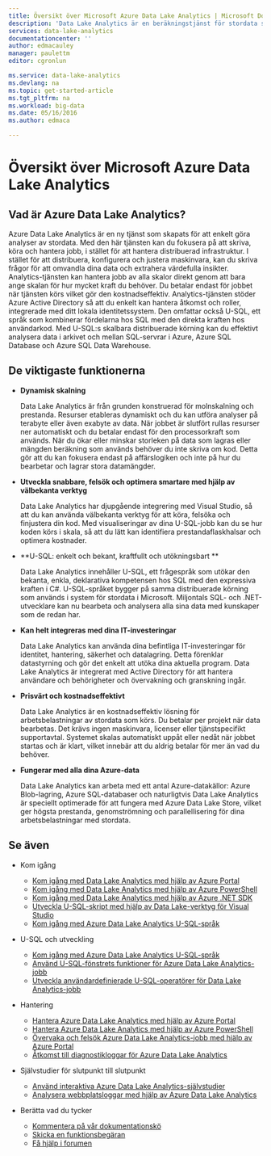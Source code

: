 ```yaml
---
title: Översikt över Microsoft Azure Data Lake Analytics | Microsoft Docs
description: 'Data Lake Analytics är en beräkningstjänst för stordata som gör att du kan använda data för att driva ditt företag med hjälp av kunskap från dina data i molnet, oavsett var de är och oavsett storleken. Data Lake Analytics gör detta på det enklaste, mest skalbara och mest ekonomiska möjliga sätt. '
services: data-lake-analytics
documentationcenter: ''
author: edmacauley
manager: paulettm
editor: cgronlun

ms.service: data-lake-analytics
ms.devlang: na
ms.topic: get-started-article
ms.tgt_pltfrm: na
ms.workload: big-data
ms.date: 05/16/2016
ms.author: edmaca

---
```

# Översikt över Microsoft Azure Data Lake Analytics
## Vad är Azure Data Lake Analytics?
Azure Data Lake Analytics är en ny tjänst som skapats för att enkelt göra analyser av stordata. Med den här tjänsten kan du fokusera på att skriva, köra och hantera jobb, i stället för att hantera distribuerad infrastruktur. I stället för att distribuera, konfigurera och justera maskinvara, kan du skriva frågor för att omvandla dina data och extrahera värdefulla insikter. Analytics-tjänsten kan hantera jobb av alla skalor direkt genom att bara ange skalan för hur mycket kraft du behöver. Du betalar endast för jobbet när tjänsten körs vilket gör den kostnadseffektiv. Analytics-tjänsten stöder Azure Active Directory så att du enkelt kan hantera åtkomst och roller, integrerade med ditt lokala identitetssystem. Den omfattar också U-SQL, ett språk som kombinerar fördelarna hos SQL med den direkta kraften hos användarkod. Med U-SQL:s skalbara distribuerade körning kan du effektivt analysera data i arkivet och mellan SQL-servrar i Azure, Azure SQL Database och Azure SQL Data Warehouse.

## De viktigaste funktionerna
* **Dynamisk skalning** 
  
    Data Lake Analytics är från grunden konstruerad för molnskalning och prestanda.  Resurser etableras dynamiskt och du kan utföra analyser på terabyte eller även exabyte av data. När jobbet är slutfört rullas resurser ner automatiskt och du betalar endast för den processorkraft som används. När du ökar eller minskar storleken på data som lagras eller mängden beräkning som används behöver du inte skriva om kod. Detta gör att du kan fokusera endast på affärslogiken och inte på hur du bearbetar och lagrar stora datamängder. 
* **Utveckla snabbare, felsök och optimera smartare med hjälp av välbekanta verktyg**
  
    Data Lake Analytics har djupgående integrering med Visual Studio, så att du kan använda välbekanta verktyg för att köra, felsöka och finjustera din kod. Med visualiseringar av dina U-SQL-jobb kan du se hur koden körs i skala, så att du lätt kan identifiera prestandaflaskhalsar och optimera kostnader. 
* **U-SQL: enkelt och bekant, kraftfullt och utökningsbart **
  
    Data Lake Analytics innehåller U-SQL, ett frågespråk som utökar den bekanta, enkla, deklarativa kompetensen hos SQL med den expressiva kraften i C#. U-SQL-språket bygger på samma distribuerade körning som används i system för stordata i Microsoft. Miljontals SQL- och .NET-utvecklare kan nu bearbeta och analysera alla sina data med kunskaper som de redan har.
* **Kan helt integreras med dina IT-investeringar**
  
    Data Lake Analytics kan använda dina befintliga IT-investeringar för identitet, hantering, säkerhet och datalagring. Detta förenklar datastyrning och gör det enkelt att utöka dina aktuella program. Data Lake Analytics är integrerat med Active Directory för att hantera användare och behörigheter och övervakning och granskning ingår.
* **Prisvärt och kostnadseffektivt**
  
    Data Lake Analytics är en kostnadseffektiv lösning för arbetsbelastningar av stordata som körs. Du betalar per projekt när data bearbetas. Det krävs ingen maskinvara, licenser eller tjänstspecifikt supportavtal. Systemet skalas automatiskt uppåt eller nedåt när jobbet startas och är klart, vilket innebär att du aldrig betalar för mer än vad du behöver. 
* **Fungerar med alla dina Azure-data**
  
    Data Lake Analytics kan arbeta med ett antal Azure-datakällor: Azure Blob-lagring, Azure SQL-databaser och naturligtvis Data Lake Analytics är speciellt optimerade för att fungera med Azure Data Lake Store, vilket ger högsta prestanda, genomströmning och parallellisering för dina arbetsbelastningar med stordata.

## Se även
* Kom igång
  
  * [Kom igång med Data Lake Analytics med hjälp av Azure Portal](data-lake-analytics-get-started-portal.md)
  * [Kom igång med Data Lake Analytics med hjälp av Azure PowerShell](data-lake-analytics-get-started-powershell.md)
  * [Kom igång med Data Lake Analytics med hjälp av Azure .NET SDK](data-lake-analytics-get-started-net-sdk.md)
  * [Utveckla U-SQL-skript med hjälp av Data Lake-verktyg för Visual Studio](data-lake-analytics-data-lake-tools-get-started.md)
  * [Kom igång med Azure Data Lake Analytics U-SQL-språk](data-lake-analytics-u-sql-get-started.md)
* U-SQL och utveckling
  
  * [Kom igång med Azure Data Lake Analytics U-SQL-språk](data-lake-analytics-u-sql-get-started.md)
  * [Använd U-SQL-fönstrets funktioner för Azure Data Lake Analytics-jobb](data-lake-analytics-use-window-functions.md)
  * [Utveckla användardefinierade U-SQL-operatörer för Data Lake Analytics-jobb](data-lake-analytics-u-sql-develop-user-defined-operators.md)
* Hantering
  
  * [Hantera Azure Data Lake Analytics med hjälp av Azure Portal](data-lake-analytics-manage-use-portal.md)
  * [Hantera Azure Data Lake Analytics med hjälp av Azure PowerShell](data-lake-analytics-manage-use-powershell.md)
  * [Övervaka och felsök Azure Data Lake Analytics-jobb med hjälp av Azure Portal](data-lake-analytics-monitor-and-troubleshoot-jobs-tutorial.md)
  * [Åtkomst till diagnostikloggar för Azure Data Lake Analytics](data-lake-analytics-diagnostic-logs.md)
* Självstudier för slutpunkt till slutpunkt
  
  * [Använd interaktiva Azure Data Lake Analytics-självstudier](data-lake-analytics-use-interactive-tutorials.md)
  * [Analysera webbplatsloggar med hjälp av Azure Data Lake Analytics](data-lake-analytics-analyze-weblogs.md)
* Berätta vad du tycker
  
  * [Kommentera på vår dokumentationskö](data-lake-analytics-documentation-backlog.md)
  * [Skicka en funktionsbegäran](http://aka.ms/adlafeedback)
  * [Få hjälp i forumen](http://aka.ms/adlaforums)

<!--HONumber=sep16_HO1-->


